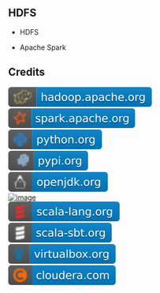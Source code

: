 HDFS
----

- HDFS

- Apache Spark

Credits
-------
[![image](
Badges/hadoop.apache.org.svg?raw=true)](https://hadoop.apache.org)  
[![image](
Badges/spark.apache.org.svg?raw=true)](https://spark.apache.org)  
[![image](
Badges/python.org.svg?raw=true)](https://python.org)  
[![image](
Badges/pypi.org.svg?raw=true)](https://pypi.org)  
[![image](
Badges/openjdk.org.svg?raw=true)](https://openjdk.org)  
[![image](
Badges/oracle.com.svg?raw=true)](https://oracle.com/java)    
[![image](
Badges/scala-lang.org.svg?raw=true)](https://scala-lang.org)    
[![image](
Badges/scala-sbt.org.svg?raw=true)](https://scala-sbt.org)    
[![image](
Badges/virtualbox.org.svg?raw=true)](https://virtualbox.org)    
[![image](
Badges/cloudera.com.svg?raw=true)](https://cloudera.com)    

